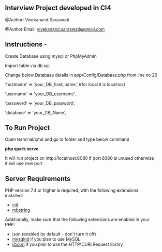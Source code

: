 ## Interview Project developed in CI4
@Author: Vivekanand Saraswati

@Author Email: vivekanand.saraswati@gmail.com

## Instructions -
Create Database using mysql or PhpMyAdmin

Import table via db.sql

Change below Database details in app/Config/Database.php from line no 29

'hostname' => 'your_DB_host_name', #for local it is localhost

'username' => 'your_DB_username',

'password' => 'your_DB_password',

'database' => 'your_DB_Name',

## To Run Project
Open terminal/cmd and go to folder and type below command

**php spark serve**


It will run project on http://localhost:8080 if port 8080 is unused otherwise it will use new port

## Server Requirements

PHP version 7.4 or higher is required, with the following extensions installed:

- [intl](http://php.net/manual/en/intl.requirements.php)
- [mbstring](http://php.net/manual/en/mbstring.installation.php)

Additionally, make sure that the following extensions are enabled in your PHP:

- json (enabled by default - don't turn it off)
- [mysqlnd](http://php.net/manual/en/mysqlnd.install.php) if you plan to use MySQL
- [libcurl](http://php.net/manual/en/curl.requirements.php) if you plan to use the HTTP\CURLRequest library
